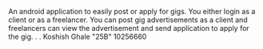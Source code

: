 An android application to easily post or apply for gigs. You either login as a client or as a freelancer. You can post gig advertisements as a client and freelancers can view the advertisement and send application to apply for the gig.
.
.
Koshish Ghale "25B"
10256660
